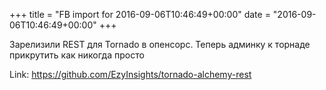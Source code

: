 +++
title = "FB import for 2016-09-06T10:46:49+00:00"
date = "2016-09-06T10:46:49+00:00"
+++

Зарелизили REST для Tornado в опенсорс. Теперь админку к торнаде прикрутить как никогда просто 


Link: <a href="https://github.com/EzyInsights/tornado-alchemy-rest">https://github.com/EzyInsights/tornado-alchemy-rest</a>
